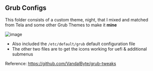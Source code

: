 ## Grub Configs

This folder consists of a custom theme, night, that I mixed and matched from Tela and some other Grub Themes to make it **mine**

![image](https://github.com/HohShenYien/dotfiles/assets/55322546/caa6c014-b08d-4f28-a934-8eda114f8d37)

- Also included the `/etc/default/grub` default configuration file
- The other two files are to get the icons working for uefi & additional submenus

Reference: https://github.com/VandalByte/grub-tweaks
